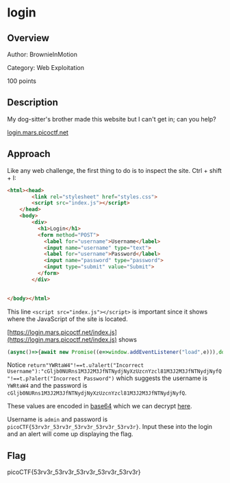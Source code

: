 # login

## Overview

Author: BrownieInMotion

Category: Web  Exploitation

100 points

## Description

My dog-sitter's brother made this website but I can't get in; can you help?

[login.mars.picoctf.net](https://login.mars.picoctf.net/)

## Approach

Like any web challenge, the first thing to do is to inspect the site. Ctrl + shift + I:

```html
<html><head>
        <link rel="stylesheet" href="styles.css">
        <script src="index.js"></script>
    </head>
    <body>
        <div>
          <h1>Login</h1>
          <form method="POST">
            <label for="username">Username</label>
            <input name="username" type="text">
            <label for="username">Password</label>
            <input name="password" type="password">
            <input type="submit" value="Submit">
          </form>
        </div>
    

</body></html>
```

This line `<script src="index.js"></script>` is important since it shows where the JavaScript of the site is located.

[https://login.mars.picoctf.net/index.js](https://login.mars.picoctf.net/index.js) shows

```js
(async()=>{await new Promise((e=>window.addEventListener("load",e))),document.querySelector("form").addEventListener("submit",(e=>{e.preventDefault();const r={u:"input[name=username]",p:"input[name=password]"},t={};for(const e in r)t[e]=btoa(document.querySelector(r[e]).value).replace(/=/g,"");return"YWRtaW4"!==t.u?alert("Incorrect Username"):"cGljb0NURns1M3J2M3JfNTNydjNyXzUzcnYzcl81M3J2M3JfNTNydjNyfQ"!==t.p?alert("Incorrect Password"):void alert(`Correct Password! Your flag is ${atob(t.p)}.`)}))})();
```

Notice `return"YWRtaW4"!==t.u?alert("Incorrect Username"):"cGljb0NURns1M3J2M3JfNTNydjNyXzUzcnYzcl81M3J2M3JfNTNydjNyfQ"!==t.p?alert("Incorrect Password")` which suggests the username is `YWRtaW4` and the password is `cGljb0NURns1M3J2M3JfNTNydjNyXzUzcnYzcl81M3J2M3JfNTNydjNyfQ`.

These values are encoded in [base64](https://en.wikipedia.org/wiki/Base64) which we can decrypt [here](https://www.base64decode.org/).

Username is `admin` and password is `picoCTF{53rv3r_53rv3r_53rv3r_53rv3r_53rv3r}`. Input these into the login and an alert will come up displaying the flag.

## Flag

picoCTF{53rv3r_53rv3r_53rv3r_53rv3r_53rv3r}
